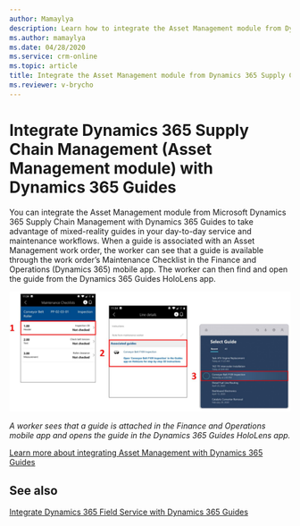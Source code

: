 ```yaml
---
author: Mamaylya
description: Learn how to integrate the Asset Management module from Dynamics 365 Supply Chain Management with Dynamics 365 Guides to take advantage of mixed-reality guides in day-to-day service and maintenance workflows.
ms.author: mamaylya
ms.date: 04/28/2020
ms.service: crm-online
ms.topic: article
title: Integrate the Asset Management module from Dynamics 365 Supply Chain Management with Dynamics 365 Guides
ms.reviewer: v-brycho
---
```


# Integrate Dynamics 365 Supply Chain Management (Asset Management module) with Dynamics 365 Guides

You can integrate the Asset Management module from Microsoft Dynamics 365 Supply Chain Management with Dynamics 365 Guides to take 
advantage of mixed-reality guides in your day-to-day service and maintenance workflows. When a guide is associated with an 
Asset Management work order, the worker can see that a guide is available through the work order’s Maintenance Checklist in the 
Finance and Operations (Dynamics 365) mobile app. The worker can then find and open the guide from the Dynamics 365 Guides HoloLens app.

 ![Integrated Asset Mananagement guide](media/asset-management-integration.JPG "Integrated Asset Management guide")
 
*A worker sees that a guide is attached in the Finance and Operations mobile app and opens the guide in the Dynamics 365 Guides HoloLens app.*
 
[Learn more about integrating Asset Management with Dynamics 365 Guides]()

## See also

[Integrate Dynamics 365 Field Service with Dynamics 365 Guides](field-service.md)
